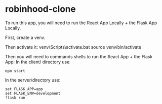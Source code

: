 # robinhood-clone


To run this app, you will need to run the React App Locally + the Flask App Locally.

First, create a venv.

Then activate it:
venv\Scripts\activate.bat
source venv/bin/activate

Then you will need to commands shells to run the React App + the Flask App:
In the client/ directory use:
```
npm start
```

In the server/directory use:
```
set FLASK_APP=app
set FLASK_ENV=development
flask run
```